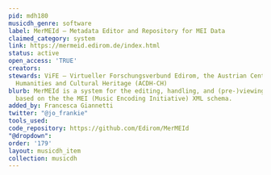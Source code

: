 ```yaml
---
pid: mdh180
musicdh_genre: software
label: MerMEId – Metadata Editor and Repository for MEI Data
claimed_category: system
link: https://mermeid.edirom.de/index.html
status: active
open_access: 'TRUE'
creators: 
stewards: ViFE – Virtueller Forschungsverbund Edirom, the Austrian Centre for Digital
  Humanities and Cultural Heritage (ACDH-CH)
blurb: MerMEId is a system for the editing, handling, and (pre-)viewing of music metadata,
  based on the the MEI (Music Encoding Initiative) XML schema.
added_by: Francesca Giannetti
twitter: "@jo_frankie"
tools_used: 
code_repository: https://github.com/Edirom/MerMEId
"@dropdown": 
order: '179'
layout: musicdh_item
collection: musicdh
---
```

